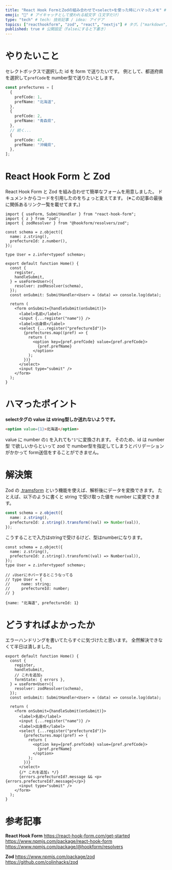 ```yaml
---
title: "React Hook FormとZodの組み合わせで<select>を使った時にハマったメモ" # 記事のタイトル
emoji: "💎" # アイキャッチとして使われる絵文字（1文字だけ）
type: "tech" # tech: 技術記事 / idea: アイデア
topics: ["reacthookform", "zod", "react", "nextjs"] # タグ。["markdown", "rust", "aws"]のように指定する
published: true # 公開設定（falseにすると下書き）
---
```


# やりたいこと

セレクトボックスで選択した id を form で送りたいです。
例として、都道府県を選択して`prefCode`を number型で送りたいとします。

```ts
const prefectures = [
  {
    prefCode: 1,
    prefName: "北海道",
  },
  {
    prefCode: 2,
    prefName: "青森県",
  },
  // 続く...
  {
    prefCode: 47,
    prefName: "沖縄県",
  },
];
```

# React Hook Form と Zod

React Hook Form と Zod を組み合わせて簡単なフォームを用意しました。
ドキュメントからコードを引用したのをちょっと変えてます。
(※この記事の最後に関係あるリンク一覧を載せてます。)

```tsx:index.tsx
import { useForm, SubmitHandler } from "react-hook-form";
import { z } from "zod";
import { zodResolver } from "@hookform/resolvers/zod";

const schema = z.object({
  name: z.string(),
  prefectureId: z.number(),
});

type User = z.infer<typeof schema>;

export default function Home() {
  const {
    register,
    handleSubmit,
  } = useForm<User>({
    resolver: zodResolver(schema),
  });
  const onSubmit: SubmitHandler<User> = (data) => console.log(data);

  return (
    <form onSubmit={handleSubmit(onSubmit)}>
      <label>名前</label>
      <input {...register("name")} />
      <label>出身県</label>
      <select {...register("prefectureId")}>
        {prefectures.map((pref) => {
          return (
            <option key={pref.prefCode} value={pref.prefCode}>
              {pref.prefName}
            </option>
          );
        })}
      </select>
      <input type="submit" />
    </form>
  );
}
```

# ハマったポイント

**selectタグの value は string型しか送れないようです。**

```html
<option value={1}>北海道</option>
```

value に number の`1` を入れても`"1"`に変換されます。
そのため、id は number型 で欲しいからといって zod で number型を指定してしまうとバリデーションがかかって form送信をすることができません。

# 解決策

Zod の [.tramsform](https://github.com/colinhacks/zod#transform) という機能を使えば、解析後にデータを変換できます。
たとえば、以下のように書くと string で受け取った値を number に変更できます。

```ts
const schema = z.object({
  name: z.string(),
  prefectureId: z.string().transform((val) => Number(val)),
});
```

こうすることで入力はstringで受けるけど、型はnumberになります。

```ts:.tramsformを使って型生成してみる
const schema = z.object({
  name: z.string(),
  prefectureId: z.string().transform((val) => Number(val)),
});
type User = z.infer<typeof schema>;

// ↓Userにホバーするとこうなってる
// type User = {
//     name: string;
//     prefectureId: number;
// }
```

```ts:出力結果もnumberになる
{name: "北海道", prefectureId: 1}
```

# どうすればよかったか

エラーハンドリングを書いてたらすぐに気づけたと思います。
全然解決できなくて半日は潰しました。

```tsx
export default function Home() {
  const {
    register,
    handleSubmit,
    // これを追加↓
    formState: { errors },
  } = useForm<User>({
    resolver: zodResolver(schema),
  });
  const onSubmit: SubmitHandler<User> = (data) => console.log(data);

  return (
    <form onSubmit={handleSubmit(onSubmit)}>
      <label>名前</label>
      <input {...register("name")} />
      <label>出身県</label>
      <select {...register("prefectureId")}>
        {prefectures.map((pref) => {
          return (
            <option key={pref.prefCode} value={pref.prefCode}>
              {pref.prefName}
            </option>
          );
        })}
      </select>
      {/* これを追加↓ */}
      {errors.prefectureId?.message && <p>{errors.prefectureId?.message}</p>}
      <input type="submit" />
    </form>
  );
}
```

# 参考記事

**React Hook Form**
https://react-hook-form.com/get-started
https://www.npmjs.com/package/react-hook-form
https://www.npmjs.com/package/@hookform/resolvers

**Zod**
https://www.npmjs.com/package/zod
https://github.com/colinhacks/zod
